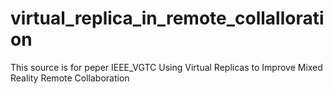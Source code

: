 # virtual_replica_in_remote_collalloration
This source is for peper IEEE_VGTC Using Virtual Replicas to Improve Mixed Reality Remote Collaboration
